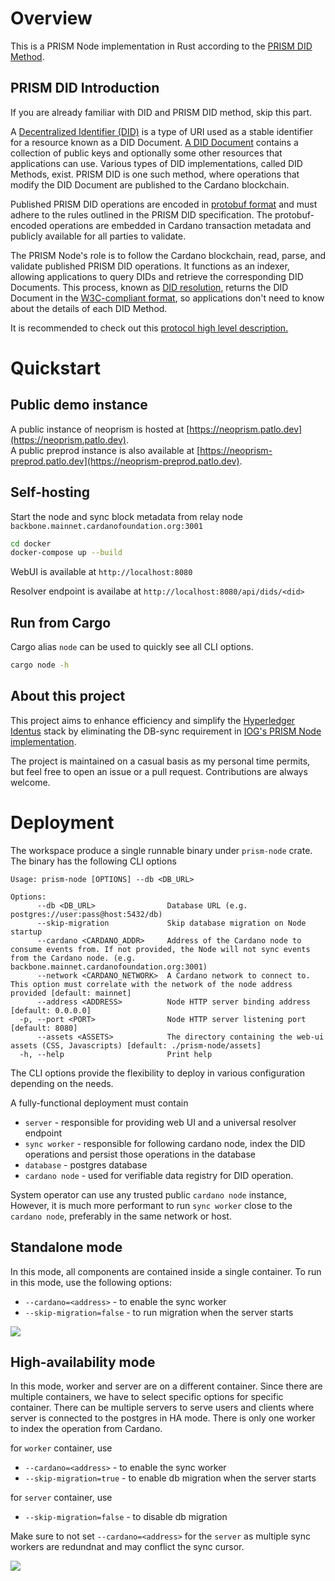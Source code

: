 # Overview

This is a PRISM Node implementation in Rust according to the [PRISM DID Method](https://github.com/input-output-hk/prism-did-method-spec/blob/main/w3c-spec/PRISM-method.md).

## PRISM DID Introduction

If you are already familiar with DID and PRISM DID method, skip this part.

A [Decentralized Identifier (DID)](https://www.w3.org/TR/did-core/) is a type of URI used as a stable identifier for a resource known as a DID Document.
[A DID Document](https://www.w3.org/TR/did-core/#dfn-did-documents) contains a collection of public keys and optionally some other resources that applications can use.
Various types of DID implementations, called DID Methods, exist.
PRISM DID is one such method, where operations that modify the DID Document are published to the Cardano blockchain.

Published PRISM DID operations are encoded in [protobuf format](https://github.com/input-output-hk/prism-did-method-spec/blob/main/w3c-spec/PRISM-method.md#appendix-b-protobuf-models) and must adhere to the rules outlined in the PRISM DID specification.
The protobuf-encoded operations are embedded in Cardano transaction metadata and publicly available for all parties to validate.

The PRISM Node's role is to follow the Cardano blockchain, read, parse, and validate published PRISM DID operations.
It functions as an indexer, allowing applications to query DIDs and retrieve the corresponding DID Documents.
This process, known as [DID resolution](https://www.w3.org/TR/did-core/#resolution), returns the DID Document in the [W3C-compliant format](https://www.w3.org/TR/did-core/#representations), so applications don't need to know about the details of each DID Method.

It is recommended to check out this [protocol high level description.](https://github.com/input-output-hk/prism-did-method-spec/blob/main/w3c-spec/PRISM-method.md#high-level-protocol-description)

# Quickstart

## Public demo instance

A public instance of neoprism is hosted at [https://neoprism.patlo.dev](https://neoprism.patlo.dev).  
A public preprod instance is also available at [https://neoprism-preprod.patlo.dev](https://neoprism-preprod.patlo.dev).

## Self-hosting

Start the node and sync block metadata from relay node `backbone.mainnet.cardanofoundation.org:3001`

```bash
cd docker
docker-compose up --build
```

WebUI is available at `http://localhost:8080`

Resolver endpoint is availabe at `http://localhost:8080/api/dids/<did>`

## Run from Cargo

Cargo alias `node` can be used to quickly see all CLI options.

```bash
cargo node -h
```

## About this project

This project aims to enhance efficiency and simplify the [Hyperledger Identus](https://www.lfdecentralizedtrust.org/projects/identus) stack by eliminating the
DB-sync requirement in [IOG's PRISM Node implementation](https://github.com/input-output-hk/atala-prism).

The project is maintained on a casual basis as my personal time permits, but feel free to open an issue or a pull request.
Contributions are always welcome.

# Deployment

The workspace produce a single runnable binary under `prism-node` crate.
The binary has the following CLI options

```
Usage: prism-node [OPTIONS] --db <DB_URL>

Options:
      --db <DB_URL>                Database URL (e.g. postgres://user:pass@host:5432/db)
      --skip-migration             Skip database migration on Node startup
      --cardano <CARDANO_ADDR>     Address of the Cardano node to consume events from. If not provided, the Node will not sync events from the Cardano node. (e.g. backbone.mainnet.cardanofoundation.org:3001)
      --network <CARDANO_NETWORK>  A Cardano network to connect to. This option must correlate with the network of the node address provided [default: mainnet]
      --address <ADDRESS>          Node HTTP server binding address [default: 0.0.0.0]
  -p, --port <PORT>                Node HTTP server listening port [default: 8080]
      --assets <ASSETS>            The directory containing the web-ui assets (CSS, Javascripts) [default: ./prism-node/assets]
  -h, --help                       Print help
```

The CLI options provide the flexibility to deploy in various configuration depending on the needs.

A fully-functional deployment must contain
- `server` - responsible for providing web UI and a universal resolver endpoint
- `sync worker` - responsible for following cardano node, index the DID operations and persist those operations in the database
- `database` - postgres database
- `cardano node` - used for verifiable data registry for DID operation.

System operator can use any trusted public `cardano node` instance,
However, it is much more performant to run `sync worker` close to the `cardano node`, preferably in the same network or host.

## Standalone mode

In this mode, all components are contained inside a single container.
To run in this mode, use the following options:

- `--cardano=<address>` - to enable the sync worker
- `--skip-migration=false` - to run migration when the server starts

![](./docs/diagrams/deploy_standalone.png)

## High-availability mode

In this mode, worker and server are on a different container.
Since there are multiple containers, we have to select specific options for specific container.
There can be multiple servers to serve users and clients where server is connected to the postgres in HA mode.
There is only one worker to index the operation from Cardano.

for `worker` container, use

- `--cardano=<address>` - to enable the sync worker
- `--skip-migration=true` - to enable db migration when the server starts

for `server` container, use
- `--skip-migration=false` - to disable db migration

Make sure to not set `--cardano=<address>` for the `server` as
multiple sync workers are redundnat and may conflict the sync cursor.

![](./docs/diagrams/deploy_ha.png)


